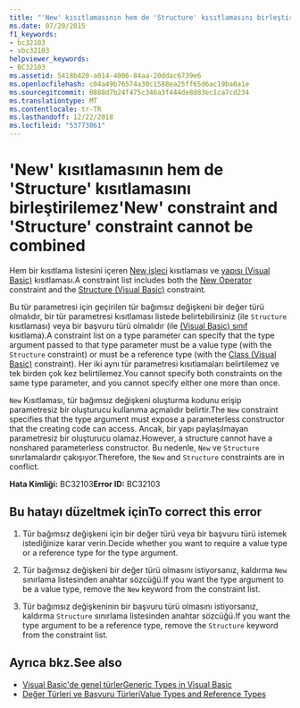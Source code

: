 ```yaml
---
title: "'New' kısıtlamasının hem de 'Structure' kısıtlamasını birleştirilemez"
ms.date: 07/20/2015
f1_keywords:
- bc32103
- vbc32103
helpviewer_keywords:
- BC32103
ms.assetid: 5418b420-a014-4006-84aa-20ddac6739e6
ms.openlocfilehash: c04a49b76574a30c1588ea25ff65d6ac19ba0a1e
ms.sourcegitcommit: 0888d7b24f475c346a3f444de8d83ec1ca7cd234
ms.translationtype: MT
ms.contentlocale: tr-TR
ms.lasthandoff: 12/22/2018
ms.locfileid: "53773061"
---
```

# <a name="new-constraint-and-structure-constraint-cannot-be-combined"></a><span data-ttu-id="c7df9-102">'New' kısıtlamasının hem de 'Structure' kısıtlamasını birleştirilemez</span><span class="sxs-lookup"><span data-stu-id="c7df9-102">'New' constraint and 'Structure' constraint cannot be combined</span></span>
<span data-ttu-id="c7df9-103">Hem bir kısıtlama listesini içeren [New işleci](../../visual-basic/language-reference/operators/new-operator.md) kısıtlaması ve [yapısı (Visual Basic)](../../visual-basic/language-reference/statements/structure-statement.md) kısıtlaması.</span><span class="sxs-lookup"><span data-stu-id="c7df9-103">A constraint list includes both the [New Operator](../../visual-basic/language-reference/operators/new-operator.md) constraint and the [Structure (Visual Basic)](../../visual-basic/language-reference/statements/structure-statement.md) constraint.</span></span>  
  
 <span data-ttu-id="c7df9-104">Bu tür parametresi için geçirilen tür bağımsız değişkeni bir değer türü olmalıdır, bir tür parametresi kısıtlaması listede belirtebilirsiniz (ile `Structure` kısıtlaması) veya bir başvuru türü olmalıdır (ile [(Visual Basic) sınıf](../../visual-basic/language-reference/statements/class-statement.md) kısıtlama).</span><span class="sxs-lookup"><span data-stu-id="c7df9-104">A constraint list on a type parameter can specify that the type argument passed to that type parameter must be a value type (with the `Structure` constraint) or must be a reference type (with the [Class (Visual Basic)](../../visual-basic/language-reference/statements/class-statement.md) constraint).</span></span> <span data-ttu-id="c7df9-105">Her iki aynı tür parametresi kısıtlamaları belirtilemez ve tek birden çok kez belirtilemez.</span><span class="sxs-lookup"><span data-stu-id="c7df9-105">You cannot specify both constraints on the same type parameter, and you cannot specify either one more than once.</span></span>  
  
 <span data-ttu-id="c7df9-106">`New` Kısıtlaması, tür bağımsız değişkeni oluşturma kodunu erişip parametresiz bir oluşturucu kullanıma açmalıdır belirtir.</span><span class="sxs-lookup"><span data-stu-id="c7df9-106">The `New` constraint specifies that the type argument must expose a parameterless constructor that the creating code can access.</span></span> <span data-ttu-id="c7df9-107">Ancak, bir yapı paylaşılmayan parametresiz bir oluşturucu olamaz.</span><span class="sxs-lookup"><span data-stu-id="c7df9-107">However, a structure cannot have a nonshared parameterless constructor.</span></span> <span data-ttu-id="c7df9-108">Bu nedenle, `New` ve `Structure` sınırlamalardır çakışıyor.</span><span class="sxs-lookup"><span data-stu-id="c7df9-108">Therefore, the `New` and `Structure` constraints are in conflict.</span></span>  
  
 <span data-ttu-id="c7df9-109">**Hata Kimliği:** BC32103</span><span class="sxs-lookup"><span data-stu-id="c7df9-109">**Error ID:** BC32103</span></span>  
  
## <a name="to-correct-this-error"></a><span data-ttu-id="c7df9-110">Bu hatayı düzeltmek için</span><span class="sxs-lookup"><span data-stu-id="c7df9-110">To correct this error</span></span>  
  
1.  <span data-ttu-id="c7df9-111">Tür bağımsız değişkeni için bir değer türü veya bir başvuru türü istemek istediğinize karar verin.</span><span class="sxs-lookup"><span data-stu-id="c7df9-111">Decide whether you want to require a value type or a reference type for the type argument.</span></span>  
  
2.  <span data-ttu-id="c7df9-112">Tür bağımsız değişkeni bir değer türü olmasını istiyorsanız, kaldırma `New` sınırlama listesinden anahtar sözcüğü.</span><span class="sxs-lookup"><span data-stu-id="c7df9-112">If you want the type argument to be a value type, remove the `New` keyword from the constraint list.</span></span>  
  
3.  <span data-ttu-id="c7df9-113">Tür bağımsız değişkeninin bir başvuru türü olmasını istiyorsanız, kaldırma `Structure` sınırlama listesinden anahtar sözcüğü.</span><span class="sxs-lookup"><span data-stu-id="c7df9-113">If you want the type argument to be a reference type, remove the `Structure` keyword from the constraint list.</span></span>  
  
## <a name="see-also"></a><span data-ttu-id="c7df9-114">Ayrıca bkz.</span><span class="sxs-lookup"><span data-stu-id="c7df9-114">See also</span></span>

- [<span data-ttu-id="c7df9-115">Visual Basic'de genel türler</span><span class="sxs-lookup"><span data-stu-id="c7df9-115">Generic Types in Visual Basic</span></span>](../../visual-basic/programming-guide/language-features/data-types/generic-types.md)  
- [<span data-ttu-id="c7df9-116">Değer Türleri ve Başvuru Türleri</span><span class="sxs-lookup"><span data-stu-id="c7df9-116">Value Types and Reference Types</span></span>](../../visual-basic/programming-guide/language-features/data-types/value-types-and-reference-types.md)
